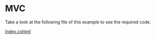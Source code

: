 # MVC

Take a look at the following file of this example to see the required code.

[Index.cshtml](Views/Home/Index.cshtml)
